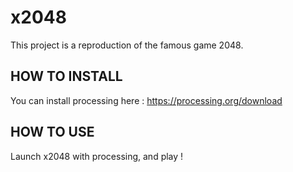 # x2048
This project is a reproduction of the famous game 2048.

## HOW TO INSTALL
You can install processing here :
https://processing.org/download

## HOW TO USE
Launch x2048 with processing, and play !

